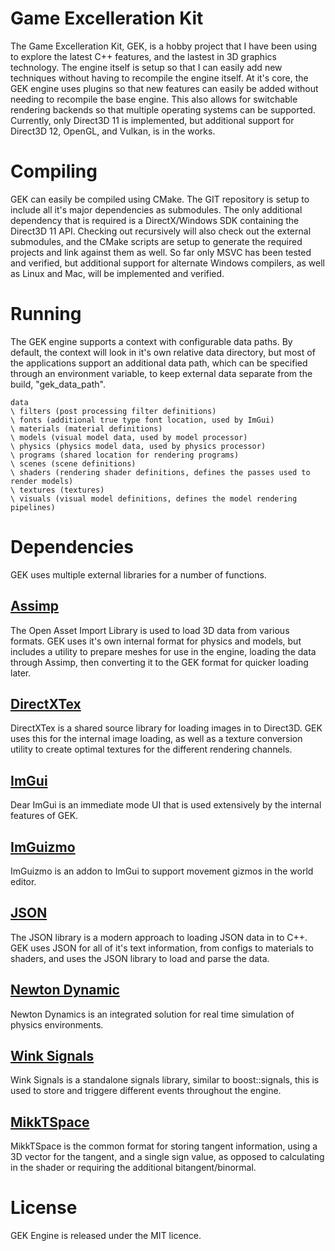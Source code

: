 # Game Excelleration Kit

The Game Excelleration Kit, GEK, is a hobby project that I have been using to explore the latest C++ features, and the lastest in 3D graphics technology.  The engine itself is setup so that I can easily add new techniques without having to recompile the engine itself.  At it's core, the GEK engine uses plugins so that new features can easily be added without needing to recompile the base engine.  This also allows for switchable rendering backends so that multiple operating systems can be supported.  Currently, only Direct3D 11 is implemented, but additional support for Direct3D 12, OpenGL, and Vulkan, is in the works.

# Compiling

GEK can easily be compiled using CMake.  The GIT repository is setup to include all it's major dependencies as submodules.  The only additional dependency that is required is a DirectX/Windows SDK containing the Direct3D 11 API.  Checking out recursively will also check out the external submodules, and the CMake scripts are setup to generate the required projects and link against them as well.  So far only MSVC has been tested and verified, but additional support for alternate Windows compilers, as well as Linux and Mac, will be implemented and verified.

# Running

The GEK engine supports a context with configurable data paths.  By default, the context will look in it's own relative data directory, but most of the applications support an additional data path, which can be specified through an environment variable, to keep external data separate from the build, "gek_data_path".

```
data
\ filters (post processing filter definitions)
\ fonts (additional true type font location, used by ImGui)
\ materials (material definitions)
\ models (visual model data, used by model processor)
\ physics (physics model data, used by physics processor)
\ programs (shared location for rendering programs) 
\ scenes (scene definitions)
\ shaders (rendering shader definitions, defines the passes used to render models)
\ textures (textures)
\ visuals (visual model definitions, defines the model rendering pipelines)
```

# Dependencies

GEK uses multiple external libraries for a number of functions.

## [Assimp](https://github.com/assimp/assimp)

The Open Asset Import Library is used to load 3D data from various formats.  GEK uses it's own internal format for physics and models, but includes a utility to prepare meshes for use in the engine, loading the data through Assimp, then converting it to the GEK format for quicker loading later.

## [DirectXTex](https://github.com/microsoft/DirectXTex)

DirectXTex is a shared source library for loading images in to Direct3D.  GEK uses this for the internal image loading, as well as a texture conversion utility to create optimal textures for the different rendering channels.

## [ImGui](https://github.com/ocornut/imgui)

Dear ImGui is an immediate mode UI that is used extensively by the internal features of GEK.

## [ImGuizmo](https://github.com/CedricGuillemet/ImGuizmo)

ImGuizmo is an addon to ImGui to support movement gizmos in the world editor.

## [JSON](https://github.com/nlohmann/json)

The JSON library is a modern approach to loading JSON data in to C++.  GEK uses JSON for all of it's text information, from configs to materials to shaders, and uses the JSON library to load and parse the data.

## [Newton Dynamic](https://github.com/MADEAPPS/newton-dynamics)

Newton Dynamics is an integrated solution for real time simulation of physics environments.

## [Wink Signals](https://github.com/miguelmartin75/Wink-Signals)

Wink Signals is a standalone signals library, similar to boost::signals, this is used to store and triggere different events throughout the engine.

## [MikkTSpace](https://github.com/mmikk/MikkTSpace)

MikkTSpace is the common format for storing tangent information, using a 3D vector for the tangent, and a single sign value, as opposed to calculating in the shader or requiring the additional bitangent/binormal.

# License

GEK Engine is released under the MIT licence.
